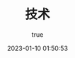 ---
pageComponent:
  name: Catalogue
  data:
    path: 03.技术
    imgUrl: /imgs/other.png
    description: 技术文档、教程、技巧、总结等文章
title: 技术
date: 2023-01-10 01:50:53
permalink: /technology/
sidebar: false
article: false
comment: false
editLink: false
author:
  name: liyuancheng
  link: https://github.com/lyc2014
---